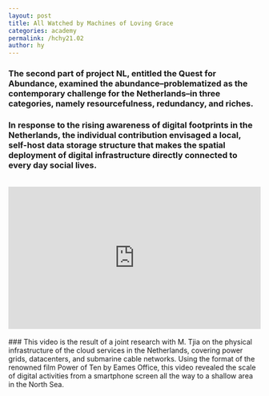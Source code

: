 ```yaml
---
layout: post
title: All Watched by Machines of Loving Grace
categories: academy
permalink: /hchy21.02
author: hy
---
```


### The second part of project NL, entitled the Quest for Abundance, examined the abundance–problematized as the contemporary challenge for the Netherlands–in three categories, namely resourcefulness, redundancy, and riches.

### In response to the rising awareness of digital footprints in the Netherlands, the individual contribution envisaged a local, self-host data storage structure that makes the spatial deployment of digital infrastructure directly connected to every day social lives.

<br>
<div style="padding:56.25% 0 0 0;position:relative;"><iframe src="https://player.vimeo.com/video/504543105?h=d30a43164c" style="position:absolute;top:0;left:0;width:100%;height:100%;" frameborder="0" allow="autoplay; fullscreen; picture-in-picture" allowfullscreen></iframe></div><script src="https://player.vimeo.com/api/player.js"></script>
<br>
### This video is the result of a joint research with M. Tjia on the physical infrastructure of the cloud services in the Netherlands, covering power grids, datacenters, and submarine cable networks. Using the format of the renowned film Power of Ten by Eames Office, this video revealed the scale of digital activities from a smartphone screen all the way to a shallow area in the North Sea.
